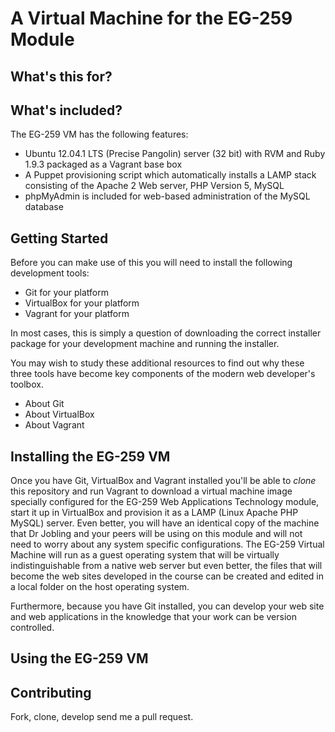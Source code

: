 # A Virtual Machine for the EG-259 Module

## What's this for?

## What's included?

The EG-259 VM has the following features:

- Ubuntu 12.04.1 LTS (Precise Pangolin) server (32 bit) with RVM and Ruby 1.9.3 packaged as a Vagrant base box
- A Puppet provisioning script which automatically installs a LAMP stack consisting of the Apache 2 Web server, PHP Version 5, MySQL
- phpMyAdmin is included for web-based administration of the MySQL database

## Getting Started

Before you can make use of this you will need to install the following development tools:

- Git for your platform
- VirtualBox for your platform
- Vagrant for your platform

In most cases, this is simply a question of downloading the correct installer package for your development machine and running the installer.

You may wish to study these additional resources to find out why these three tools have become key components of the modern web developer's toolbox.

- About Git
- About VirtualBox
- About Vagrant



## Installing the EG-259 VM

Once you have Git, VirtualBox and Vagrant installed you'll be able to *clone* this repository and run Vagrant to download a virtual machine image specially
configured for the EG-259 Web Applications Technology module, start it up in VirtualBox and provision it as a LAMP (Linux Apache PHP MySQL) server. Even better,
you will have an identical copy of the machine that Dr Jobling and your peers will be using on this module and will not need to worry about any system specific configurations. The EG-259 Virtual Machine will run as a guest operating system that will be virtually indistinguishable from a native web server but even better,
the files that will become the web sites developed in the course can be created and edited in a local folder on the host operating system.

Furthermore, because you have Git installed, you can develop your web site and web applications in the knowledge that your work can be version controlled.

## Using the EG-259 VM

## Contributing

Fork, clone, develop send me a pull request.

